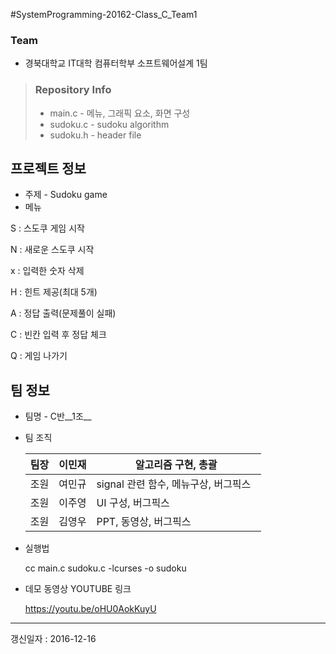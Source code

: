 #SystemProgramming-20162-Class_C_Team1

### Team
* 경북대학교 IT대학 컴퓨터학부 소프트웨어설계 1팀

> ### Repository Info  
>+ main.c - 메뉴, 그래픽 요소, 화면 구성
>+ sudoku.c - sudoku algorithm  
>+ sudoku.h - header file   



## 프로젝트 정보
* 주제 - Sudoku game 
* 메뉴 

S : 스도쿠 게임 시작

N : 새로운 스도쿠 시작

x : 입력한 숫자 삭제

H : 힌트 제공(최대 5개)

A : 정답 출력(문제풀이 실패)

C : 빈칸 입력 후 정답 체크

Q : 게임 나가기

## 팀 정보

* 팀명 - C반__1조__  

* 팀 조직  

	| 팀장 | 이민재 | 알고리즘 구현, 총괄 |
	|---|---|---|
	| 조원 | 여민규 | signal 관련 함수, 메뉴구상, 버그픽스   | 
	| 조원 | 이주영 | UI 구성, 버그픽스     |
	| 조원 | 김영우 | PPT, 동영상, 버그픽스  |

* 실행법

  cc main.c sudoku.c -lcurses -o sudoku

* 데모 동영상 YOUTUBE 링크

  https://youtu.be/oHU0AokKuyU

- - -

갱신일자 : 2016-12-16
